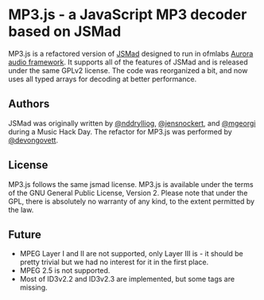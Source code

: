 MP3.js - a JavaScript MP3 decoder based on JSMad
================================================

MP3.js is a refactored version of [JSMad](https://github.com/ofmlabs/jsmad) designed to run in ofmlabs 
[Aurora audio framework](https://github.com/ofmlabs/alac.js/tree/master/Aurora).  It supports all of the
features of JSMad and is released under the same GPLv2 license.  The code was reorganized a bit, and now
uses all typed arrays for decoding at better performance.

## Authors

JSMad was originally written by [@nddrylliog](https://twitter.com/nddrylliog), 
[@jensnockert](https://twitter.com/jensnockert), and [@mgeorgi](https://twitter.com/mgeorgi) during a Music Hack Day. The 
refactor for MP3.js was performed by [@devongovett](https://twitter.com/devongovett).

## License

MP3.js follows the same jsmad license. MP3.js is available under the terms of the GNU General Public License, 
Version 2. Please note that under the GPL, there is absolutely no warranty of any kind, to the extent permitted by the law.

## Future

- MPEG Layer I and II are not supported, only Layer III is - it should be pretty trivial but we had no interest for it in 
  the first place.
- MPEG 2.5 is not supported.
- Most of ID3v2.2 and ID3v2.3 are implemented, but some tags are missing.